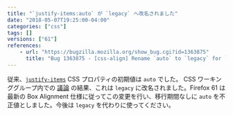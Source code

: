```yaml
---
title: "`justify-items:auto` が `legacy` へ改名されました"
date: "2018-05-07T19:25:00-04:00"
categories: ["css"]
tags: []
versions: ["61"]
references:
    - url: "https://bugzilla.mozilla.org/show_bug.cgi?id=1363875"
      title: "Bug 1363875 - [css-align] Rename `auto` to `legacy` for `justify-items`"
---
```

従来、[`justify-items`](https://developer.mozilla.org/docs/Web/CSS/justify-items) CSS プロパティの初期値は `auto` でした。 CSS ワーキンググループ内での [議論](https://github.com/w3c/csswg-drafts/issues/1318) の結果、これは `legacy` に改名されました。Firefox 61 は最新の Box Alignment 仕様に従ってこの変更を行い、移行期間なしに `auto` を不正値としました。今後は `legacy` を代わりに使ってください。
